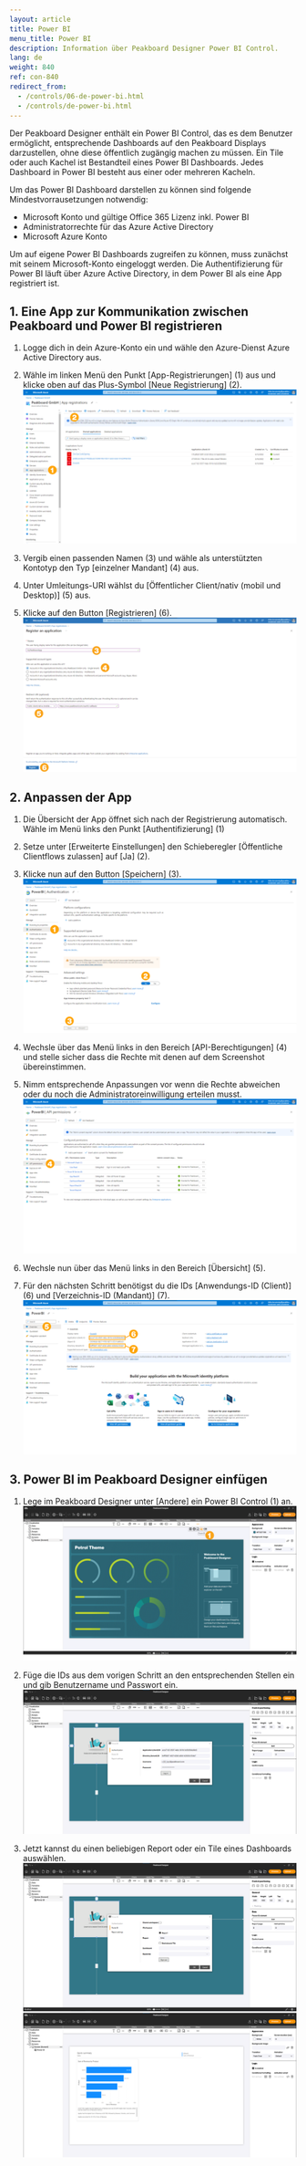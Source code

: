 ```yaml
---
layout: article
title: Power BI  
menu_title: Power BI
description: Information über Peakboard Designer Power BI Control.
lang: de
weight: 840
ref: con-840
redirect_from:
  - /controls/06-de-power-bi.html
  - /controls/de-power-bi.html
---
```


Der Peakboard Designer enthält ein Power BI Control, das es dem Benutzer ermöglicht, entsprechende Dashboards auf den Peakboard Displays darzustellen, ohne diese öffentlich zugängig machen zu müssen. Ein Tile oder auch Kachel ist Bestandteil eines Power BI Dashboards. Jedes Dashboard in Power BI besteht aus einer oder mehreren Kacheln.

Um das Power BI Dashboard darstellen zu können sind folgende Mindestvorrausetzungen notwendig:

* Microsoft Konto und gültige Office 365 Lizenz inkl. Power BI
* Administratorrechte für das Azure Active Directory
* Microsoft Azure Konto

Um auf eigene Power BI Dashboards zugreifen zu können, muss zunächst mit seinem Microsoft-Konto eingeloggt werden. Die Authentifizierung für Power BI läuft über Azure Active Directory, in dem Power BI als eine App registriert ist.

## 1. Eine App zur Kommunikation zwischen Peakboard und Power BI registrieren

1. Logge dich in dein Azure-Konto ein und wähle den Azure-Dienst Azure Active Directory aus.
2. Wähle im linken Menü den Punkt [App-Registrierungen] (1) aus und klicke oben auf das Plus-Symbol [Neue Registrierung] (2).
![Azure Active Directory](/assets/images/Controls/Controls-Power/PowerBI_01.png)

3. Vergib einen passenden Namen (3) und wähle als unterstützten Kontotyp den Typ [einzelner Mandant] (4) aus.
4. Unter Umleitungs-URI wählst du [Öffentlicher Client/nativ (mobil und Desktop)] (5) aus.
5. Klicke auf den Button [Registrieren] (6).
![App-Registrierung](/assets/images/Controls/Controls-Power/PowerBI_02.png)

## 2. Anpassen der App

1. Die Übersicht der App öffnet sich nach der Registrierung automatisch. Wähle im Menü links den Punkt [Authentifizierung] (1)
2. Setze unter [Erweiterte Einstellungen] den Schieberegler [Öffentliche Clientflows zulassen] auf [Ja] (2).
3. Klicke nun auf den Button [Speichern] (3).
![Authentifizierung](/assets/images/Controls/Controls-Power/PowerBI_03.png)

4. Wechsle über das Menü links in den Bereich [API-Berechtigungen] (4) und stelle sicher dass die Rechte mit denen auf dem Screenshot übereinstimmen.
5. Nimm entsprechende Anpassungen vor wenn die Rechte abweichen oder du noch die Administratoreinwilligung erteilen musst.
![API-Berechtigungen](/assets/images/Controls/Controls-Power/PowerBI_04.png)

6. Wechsle nun über das Menü links in den Bereich [Übersicht] (5).
7. Für den nächsten Schritt benötigst du die IDs [Anwendungs-ID (Client)] (6) und [Verzeichnis-ID (Mandant)] (7).
![IDs](/assets/images/Controls/Controls-Power/PowerBI_05.png)

## 3. Power BI im Peakboard Designer einfügen

1. Lege im Peakboard Designer unter [Andere] ein Power BI Control (1) an.
![Power BI Control](/assets/images/Controls/Controls-Power/PowerBI_06.png)

2. Füge die IDs aus dem vorigen Schritt an den entsprechenden Stellen ein und gib Benutzername und Passwort ein.
![IDs](/assets/images/Controls/Controls-Power/PowerBI_07.png)

3. Jetzt kannst du einen beliebigen Report oder ein Tile eines Dashboards auswählen.
![Report](/assets/images/Controls/Controls-Power/PowerBI_08.png)
![Peakboard Designer](/assets/images/Controls/Controls-Power/PowerBI_09.png)
